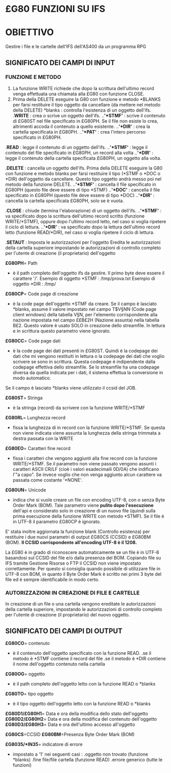 # £G80 FUNZIONI SU IFS
# OBIETTIVO
 Gestire i file e le cartelle dell'IFS dell'AS400 da un programma RPG

## SIGNIFICATO DEI CAMPI DI INPUT
### FUNZIONE E METODO
1. La funzione WRITE richiede che dopo la scrittura dell'ultimo record venga effettuata una chiamata alla £G80 con funzione CLOSE.
2. Prima della DELETE eseguire la G80 con funzione e metodo \*BLANKS per farsi restituire il tipo oggetto da cancellare (da mettere nel metodo della DELETE)
\*blanks  :  controlla l'esistenza di un oggetto dell'ifs.
.**WRITE** :  crea o scrive un oggetto dell'ifs.
..**'\*STMF'** :  scrive il contenuto di £G80ST nel file specificato in £G80PH. Se il file non esiste lo crea, altrimenti accoda il contenuto a quello esistente.
..**'\*DIR'** :  crea la cartella specificata in £G80PH.
..**'\*PAT'** :  crea l'intero percorso specificato in £G80PH.

.**READ** :  legge il contenuto di un oggetto dell'ifs.
..**'\*STMF'** :  legge il contenuto del file specificato in £G80PH, un record alla volta
..**'\*DIR'** :  legge il contenuto della cartella specificata £G80PH, un oggetto alla volta.

.**DELETE** :  cancella un oggetto dell'ifs. Prima della DELETE eseguire la G80 con funzione e metodo blanks per farsi restituire il tipo (\*STMF o \*DOC o \*DIR) dell'oggetto da cancellare. Questo tipo oggetto andrà messo poi nel metodo della funzione DELETE.
..**'\*STMF'** :  cancella il file specificato in £G80PH (questo file deve essere di tipo \*STMF)
..**'\*DOC'** :  cancella il file specificato in £G80PH (questo file deve essere di tipo \*DOC)
..**'\*DIR'** :  cancella la cartella specificata £G80PH, solo se è vuota.

.**CLOSE**   :  chiude (termina l'elaborazione) di un oggetto dell'ifs.
..**'\*STMF'** :  va specificato dopo la scrittura dell'ultimo record scritto (funzione WRITE/\*STMF), oppure dopo l'ultimo record letto, nel caso si voglia ripetere il ciclo di lettura.
..**'\*DIR'** :  va specificato dopo la lettura dell'ultimo record letto (funzione READ/\*DIR), nel caso si voglia ripetere il ciclo di lettura.

.**SETAUT**   :  Imposta le autorizzazioni per l'oggetto
Eredita le autorizzazioni della cartella superiore impostando le autorizzazioni di controllo completo per l'utente di creazione (il proprietario) dell'oggetto

**£G80PH**= Path
 - è il path completo dell'oggetto ifs da gestire. Il primo byte deve essere il carattere '/'.
   Esempio di oggetto \*STMF :  /tmp/prova.txt
   Esempio di oggetto \*DIR  :  /tmp/

**£G80CP**= Code page di creazione
 - è la code page dell'oggetto \*STMF da creare.
 Se il campo è lasciato \*blanks, assume il valore impostato nel campo T$V§NN (Code page client  windows) della tabella V§N, per l'elemento corrispondente alla nazione impostata nel campo ££B£2H  (Nazione assunta) nella tabella B£2.
 Questo valore è usato SOLO in creazione dello streamfile. In lettura e in scrittura questo
 parametro viene ignorato.

**£G80CC**= Code page dati
 - è la code page dei dati presenti in £G80ST.
 Quindi è la codepage dei dati che mi vengono restituiti in lettura o la codepage dei dati che
 voglio scrivere se sono in scrittura.
 Questa codepage è indipendente dalla codepage effettiva dello streamfile.
 Se lo streamfile ha una codepage diversa da quella indicata per i dati, il sistema effettua
 la conversione in modo automatico.

 Se il campo è lasciato \*blanks viene utilizzato il ccsid del JOB.

**£G80ST**= Stringa
 - è la stringa (record) da scrivere con la funzione WRITE/\*STMF

**£G80RL**= Lunghezza record
 - fissa la lunghezza di in record con la funzione WRITE/\*STMF. Se questa non viene indicata viene assunta la lunghezza della stringa trimmata a destra passata con la WRITE

**£G80EO**= Caratteri fine record
 - fissa i caratteri che vengono aggiunti alla fine record con la funzione WRITE/\*STMF. Se il parametro non viene passato vengono assunti i caratteri ASCII CR/LF (cioè i valori esadecimaili 0D/0A) che indificano l'"a capo". Se invece voglio che non venga aggiunto alcun carattere va passata  come costante '\*NONE'.

**£G80UN**= Unicode
 - indica che si vuole creare un file con encoding UTF-8, con o senza Byte Order Mark (BOM).
Tale parametro viene **pulito dopo l'esecuzione** dell'api e considerato solo in creazione di un nuovo file (quindi sulla prima esecuzione della funzione WRITE con metodo \*STMF).
Se il file è in UTF-8 il parametro £G80CP è ignorato.

E' stata inoltre aggiornata la funzione blank (Controllo esistenza) per restituire i due nuovi parametri di output £G80CS (CCSID) e £G80BM (BOM).
**Il CCSID corrispondente all'encoding UTF-8 è il 1208.**

La £G80 è in grado di riconoscere automaticamente se un file è in UTF-8 basandosi sul CCSID del file e/o dalla presenza del BOM. Copiando file su IFS tramite Gestione Risorse o FTP il CCSID non viene impostato correttamente. Per questo si consiglia quando possibile di utilizzare file in UTF-8 con BOM, in quanto il Byte Order Mark è scritto nei primi 3 byte del file ed è sempre identificabile in modo certo.

### AUTORIZZAZIONI IN CREAZIONE DI FILE E CARTELLE
In creazione di un file o una cartella vengono ereditate le autorizzazioni della cartella superiore, impostando le autorizzazioni di controllo completo per l'utente di creazione (il proprietario) del nuovo oggetto.

## SIGNIFICATO DEI CAMPI DI OUTPUT

**£G80CO**= contenuto
  - è il contenuto dell'oggetto specificato con la funzione READ.
    .se il metodo è \*STMF contiene il record del file
    .se il metodo è \*DIR  contiene il nome dell'oggetto contenuto nella cartella

**£G80OG**= oggetto
  - è il path completo dell'oggetto letto con la funzione READ o \*blanks

**£G80TO**= tipo oggetto
 - è il tipo oggetto dell'oggetto letto con la funzione READ o \*blanks

**£G80D1/£G80H1**= Data e ora della modifica dello stato dell'oggetto
**£G80D2/£G80H2**= Data e ora della modifica del contenuto dell'oggetto
**£G80D3/£G80H3**= Data e ora dell'ultimo accesso all'oggetto

**£G80CS**=CCSID
**£G80BM**=Presenza Byte Order Mark (BOM)

**£G8035/\*IN35**= indicatore di errore
 - impostato a '1' nei seguenti casi : 
   .oggetto non trovato (funzione \*blanks)
   .fine file/file cartella (funzione READ)
   .errore generico (tutte le funzioni)
